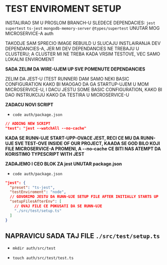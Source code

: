 # TEST ENVIROMENT SETUP

INSTALIRAO SM U PROSLOM BRANCH-U SLEDECE DEPENDACIES: `jest` `supertest` `ts-jest` `mongodb-memory-server` `@types/supertest` UNUTAR MOG MICROSERVICE-A auth

TAKODJE SAM SPRECIO IMAGE REBUILD U SLUCAJU INSTLAIRANJA DEV DEPENDANCIES-A, JER MI DEV DEPENDANCIES NE TREBAJU U CLUSTERU; A CLUSTER MI NE TREBA KADA VRSIM TESTOVE, VEC SAMO LOKALNI ENVIROMENT

**SADA ZELIM DA WIRE-UJEM UP SVE POMENUTE DEPENDANCIES**

ZELIM DA JEST-U (TEST RUNNER) DAM SAMO NEKI BASIC CONFIGURATION KAKO BI MAOGAO DA GA STARTUP-UJEM U MOM MICROSERVICE-U, I DACU JESTU SOME BASIC CONFIGURATION, KAKO BI DAO INSTRUKCIJU KAKO DA TESTIRA U MICROSERVICE-U

**ZADACU NOVI SCRIPT**

- `code auth/package.json`

```json
// ADDING NEW SCRIPT
"test": "jest --watchAll --no-cache"
```

**KADA SE RUNN-UJE START-UPP-OVACE JEST, RECI CE MU DA RUNN-UJE SVE TEST-OVE INSIDE OF OUR PROJECT, KAADA SE GOD BILO KOJI FILE MICROSERVICE-A PROMENI, A --no-cache CE BITI NAS ATEMPT DA KORISTIMO TYPESCRIPT WITH JEST**

**ZADAJEMO I CEO BLOK ZA jest UNUTAR package.json**

- `code auth/package.json`

```json
"jest": {
  "preset": "ts-jest",
  "testEnviroment": "node",
  // GOVORIMO JESTU DA RUNN-UJE SETUP FILE AFTER INITIALLY STARTS UP
  "setupFilesAfterEnv": [
    // OVAJ FILE CE POKUSATI DA SE RUNN-UJE
    "./src/test/setup.ts"
  ]
}
```

## NAPRAVICU SADA TAJ FILE `./src/test/setup.ts`

- `mkdir auth/src/test`

- `touch auth/src/test/test.ts`

```ts

```
